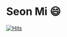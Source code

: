 <!-- ## Hi there 👋 -->

# Seon Mi 😄
[![Hits](https://hits.seeyoufarm.com/api/count/incr/badge.svg?url=https%3A%2F%2Fgithub.com%2F403seonmi&count_bg=%23B3FCC7&title_bg=%234DFF9D&icon=&icon_color=%23E7E7E7&title=hits&edge_flat=false)](https://hits.seeyoufarm.com)

<!--
**403seonmi/403seonmi** is a ✨ _special_ ✨ repository because its `README.md` (this file) appears on your GitHub profile.

Here are some ideas to get you started:

- 🔭 I’m currently working on ...
- 🌱 I’m currently learning ...
- 👯 I’m looking to collaborate on ...
- 🤔 I’m looking for help with ...
- 💬 Ask me about ...
- 📫 How to reach me: ...
- 😄 Pronouns: ...
- ⚡ Fun fact: ...
-->
